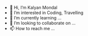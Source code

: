 - 👋 Hi, I’m Kalyan Mondal
- 👀 I’m interested in Coding, Travelling
- 🌱 I’m currently learning ...
- 💞️ I’m looking to collaborate on ...
- 📫 How to reach me ...
